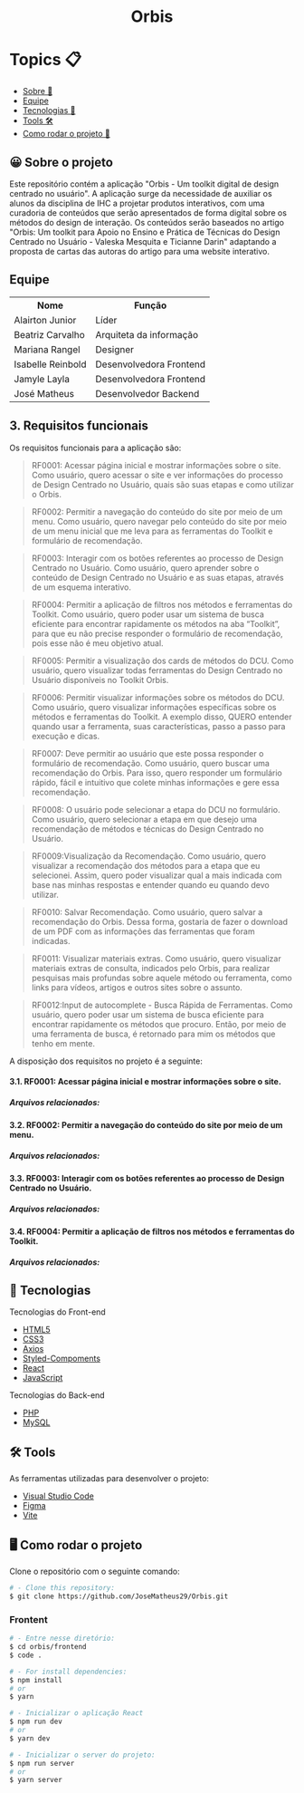 <h1 align = "center">Orbis</h1>


<h1>Topics 📋</h1>

   - [Sobre 📖](#about)
   - [Equipe](#team)
   - [Tecnologias 🚀](#techs)
   - [Tools 🛠️](#tools)
   - [Como rodar o projeto 🤔](#run-project)


<h2 id="about">😀 Sobre o projeto </h2>
<p id = "Sobre">Este repositório contém a aplicação "Orbis - Um toolkit digital de design centrado no usuário". A aplicação surge da necessidade de auxiliar os alunos da disciplina de IHC a projetar produtos  interativos, com uma curadoria de conteúdos que serão apresentados de forma digital sobre os métodos do design de interação. Os conteúdos serão baseados no artigo  "Orbis: Um toolkit para Apoio no Ensino e Prática de Técnicas do Design Centrado no Usuário - Valeska Mesquita e Ticianne Darin" adaptando a proposta de cartas das autoras do artigo para uma website interativo.</p>

<h2 id="team">Equipe </h2>
<p>
  <table>
    <tr>
      <th>Nome</th>
      <th>Função</th>
    </tr>
    <tr>
      <td>Alairton Junior</td>
      <td>Líder</td>
    </tr>
    <tr>
      <td>Beatriz Carvalho</td>
      <td>Arquiteta da informação</td>
    </tr>
    <tr>
      <td>Mariana Rangel</td>
      <td>Designer</td>
    </tr>
    <tr>
      <td>Isabelle Reinbold</td>
      <td>Desenvolvedora Frontend</td>
    </tr>
     <tr>
      <td>Jamyle Layla</td>
      <td>Desenvolvedora Frontend</td>
    </tr>
    <tr>
      <td>José Matheus</td>
      <td>Desenvolvedor Backend</td>
    </tr>
  </table>
</p>

## 3. Requisitos funcionais
Os requisitos funcionais para a aplicação são:

> RF0001: Acessar página inicial e mostrar informações sobre o site. Como usuário, quero acessar o site e ver informações do processo de Design Centrado no Usuário, quais são suas etapas e como utilizar o Orbis.


> RF0002: Permitir a navegação do conteúdo do site por meio de um menu. Como usuário, quero navegar pelo conteúdo do site por meio de um menu inicial que me leva para as ferramentas do Toolkit e formulário de recomendação.


> RF0003: Interagir com os botões referentes ao processo de Design Centrado no Usuário. Como usuário, quero aprender sobre o conteúdo de Design Centrado no Usuário e as suas etapas, através de um esquema interativo.


> RF0004: Permitir a aplicação de filtros nos métodos e ferramentas do Toolkit. Como usuário, quero poder usar um sistema de busca eficiente para encontrar rapidamente os métodos na aba “Toolkit”, para que eu não precise responder o formulário de recomendação, pois esse não é meu objetivo atual.


> RF0005: Permitir a visualização dos cards de métodos do DCU. Como usuário, quero visualizar todas ferramentas do Design Centrado no Usuário disponíveis no Toolkit Orbis.


> RF0006: Permitir visualizar informações sobre os métodos do DCU. Como usuário, quero visualizar informações específicas sobre os métodos e ferramentas do Toolkit. A exemplo disso, QUERO entender quando usar a ferramenta, suas características, passo a passo para execução e dicas.


> RF0007: Deve permitir ao usuário que este possa responder o formulário de recomendação. Como usuário, quero buscar uma recomendação do Orbis. Para isso, quero responder um formulário rápido, fácil e intuitivo que colete minhas informações e gere  essa recomendação.

> RF0008: O usuário pode selecionar a etapa do DCU no formulário. Como usuário, quero selecionar a etapa em que desejo uma recomendação de métodos e técnicas do Design Centrado no Usuário.

> RF0009:Visualização da Recomendação. Como usuário, quero visualizar a recomendação dos métodos para a etapa que eu selecionei. Assim, quero poder visualizar qual a mais indicada com base nas minhas respostas e entender quando eu quando devo utilizar.


> RF0010: Salvar Recomendação. Como usuário, quero salvar a recomendação do Orbis. Dessa forma, gostaria de fazer o download de um PDF com as informações das ferramentas que foram indicadas.


> RF0011: Visualizar materiais extras. Como usuário, quero visualizar materiais extras de consulta, indicados pelo Orbis, para realizar pesquisas mais profundas sobre aquele método ou ferramenta, como links para vídeos, artigos e outros sites sobre o assunto.


> RF0012:Input de autocomplete - Busca Rápida de Ferramentas. Como usuário, quero poder usar um sistema de busca eficiente para encontrar rapidamente os métodos que procuro. Então, por meio de uma ferramenta de busca, é retornado para mim os métodos que tenho em mente. 

A disposição dos requisitos no projeto é a seguinte:

#### 3.1. RF0001: Acessar página inicial e mostrar informações sobre o site. 
##### Arquivos relacionados:

#### 3.2. RF0002: Permitir a navegação do conteúdo do site por meio de um menu.
##### Arquivos relacionados:

#### 3.3. RF0003: Interagir com os botões referentes ao processo de Design Centrado no Usuário.
##### Arquivos relacionados:

#### 3.4. RF0004: Permitir a aplicação de filtros nos métodos e ferramentas do Toolkit. 
##### Arquivos relacionados:

<h2 id="techs">🚀 Tecnologias</h2>
<p>Tecnologias do Front-end</p>

-  [HTML5](https://developer.mozilla.org/pt-BR/docs/Web/HTML)
-  [CSS3](https://developer.mozilla.org/pt-BR/docs/Web/CSS)
-  [Axios](https://axios-http.com/)
-  [Styled-Compoments](https://styled-components.com/docs)
-  [React](https://react.dev/)
-  [JavaScript](https://developer.mozilla.org/pt-BR/docs/Web/JavaScript)

<p>Tecnologias do Back-end</p>


-  [PHP](https://www.php.net/downloads.php)
-  [MySQL](https://www.mysql.com/downloads/)
  
 <h2 id="tools">🛠 Tools </h2>

As ferramentas utilizadas para desenvolver o projeto:

-  [Visual Studio Code](https://code.visualstudio.com/)
-  [Figma](https://www.figma.com/ui-design-tool/)
-  [Vite](https://vitejs.dev/)
    
<h2 id="run-project">🖥 Como rodar o projeto </h2>

<p>Clone o repositório com o seguinte comando:</p>

```bash
# - Clone this repository:
$ git clone https://github.com/JoseMatheus29/Orbis.git
```
### Frontent
 
```bash
# - Entre nesse diretório:
$ cd orbis/frontend
$ code .

# - For install dependencies:
$ npm install
# or
$ yarn

# - Inicializar o aplicação React
$ npm run dev
# or
$ yarn dev

# - Inicializar o server do projeto:
$ npm run server
# or
$ yarn server
```
